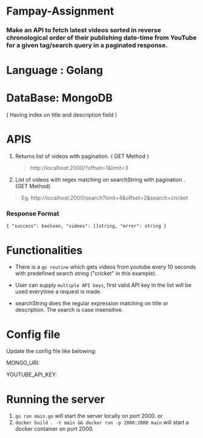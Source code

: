 # Fampay-Assignment

### Make an API to fetch latest videos sorted in reverse chronological order of their publishing date-time from YouTube for a given tag/search query in a paginated response.

# Language : Golang
# DataBase: MongoDB
  ( Having index on title and description field )


# APIS

1.  Returns list of videos with pagination. ( GET Method )

    >  http://localhost:2000/?offset=1&limit=3

2.  List of videos with regex matching on searchString with pagination . (GET Method)
   > Eg: http://localhost:2000/search?limit=4&offset=2&search=cricket

### Response Format

`{ "success": boolean, "videos": []string, "error": string }`

# Functionalities

- There is a `go routine` which gets videos from youtube every 10 seconds with predefined search string ("cricket" in this example).

- User can supply `multiple API keys`, first valid API key in the list will be used everytime a request is made.

- searchString does the regular expression matching on title or description. The search is case insensitive.



# Config file

Update the config file like belowing:

MONGO_URI: 

YOUTUBE_API_KEY: 


# Running the server

1. `go run main.go` will start the server locally on port 2000.
   or
2. `docker build . -t main && docker run -p 2000:2000 main` will start a docker container on port 2000.
